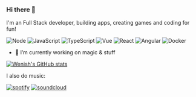 ### Hi there 👋

I'm an Full Stack developer, building apps, creating games and coding for fun!

![Node](https://aleen42.github.io/badges/src/node.svg)
![JavaScript](https://aleen42.github.io/badges/src/javascript.svg)
![TypeScript](https://aleen42.github.io/badges/src/typescript.svg)
![Vue](https://aleen42.github.io/badges/src/vue.svg)
![React](https://aleen42.github.io/badges/src/react.svg)
![Angular](https://aleen42.github.io/badges/src/angular.svg)
![Docker](https://aleen42.github.io/badges/src/docker.svg)

- 🔭 I’m currently working on magic & stuff


[![Wenish's GitHub stats](https://github-readme-stats.vercel.app/api?username=Wenish)](https://github-readme-stats.vercel.app/api?username=Wenish)

I also do music:

[![spotify](https://aleen42.github.io/badges//src/spotify.svg)](https://open.spotify.com/artist/2UMPXGNnurwP45ae7lPdAG)
[![soundcloud](https://aleen42.github.io/badges//src/soundcloud.svg)](https://soundcloud.com/clangsoul)